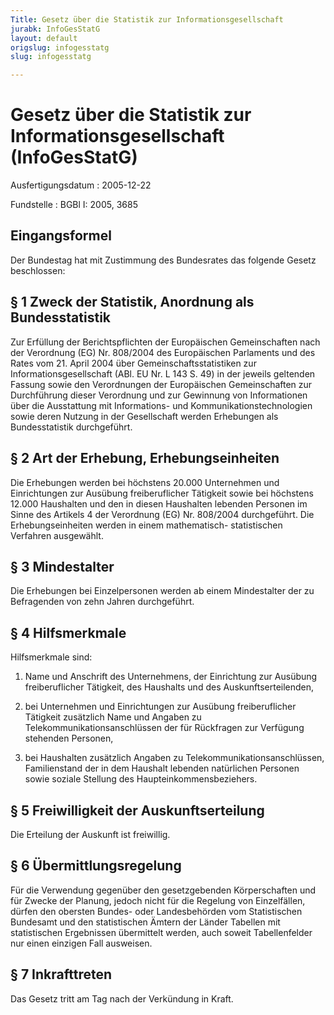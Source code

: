 ```yaml
---
Title: Gesetz über die Statistik zur Informationsgesellschaft
jurabk: InfoGesStatG
layout: default
origslug: infogesstatg
slug: infogesstatg

---
```


# Gesetz über die Statistik zur Informationsgesellschaft (InfoGesStatG)

Ausfertigungsdatum
:   2005-12-22

Fundstelle
:   BGBl I: 2005, 3685



## Eingangsformel

Der Bundestag hat mit Zustimmung des Bundesrates das folgende Gesetz
beschlossen:


## § 1 Zweck der Statistik, Anordnung als Bundesstatistik

Zur Erfüllung der Berichtspflichten der Europäischen Gemeinschaften
nach der Verordnung (EG) Nr. 808/2004 des Europäischen Parlaments und
des Rates vom 21. April 2004 über Gemeinschaftsstatistiken zur
Informationsgesellschaft (ABl. EU Nr. L 143 S. 49) in der jeweils
geltenden Fassung sowie den Verordnungen der Europäischen
Gemeinschaften zur Durchführung dieser Verordnung und zur Gewinnung
von Informationen über die Ausstattung mit Informations- und
Kommunikationstechnologien sowie deren Nutzung in der Gesellschaft
werden Erhebungen als Bundesstatistik durchgeführt.


## § 2 Art der Erhebung, Erhebungseinheiten

Die Erhebungen werden bei höchstens 20.000 Unternehmen und
Einrichtungen zur Ausübung freiberuflicher Tätigkeit sowie bei
höchstens 12.000 Haushalten und den in diesen Haushalten lebenden
Personen im Sinne des Artikels 4 der Verordnung (EG) Nr. 808/2004
durchgeführt. Die Erhebungseinheiten werden in einem mathematisch-
statistischen Verfahren ausgewählt.


## § 3 Mindestalter

Die Erhebungen bei Einzelpersonen werden ab einem Mindestalter der zu
Befragenden von zehn Jahren durchgeführt.


## § 4 Hilfsmerkmale

Hilfsmerkmale sind:

1.  Name und Anschrift des Unternehmens, der Einrichtung zur Ausübung
    freiberuflicher Tätigkeit, des Haushalts und des Auskunftserteilenden,


2.  bei Unternehmen und Einrichtungen zur Ausübung freiberuflicher
    Tätigkeit zusätzlich Name und Angaben zu Telekommunikationsanschlüssen
    der für Rückfragen zur Verfügung stehenden Personen,


3.  bei Haushalten zusätzlich Angaben zu Telekommunikationsanschlüssen,
    Familienstand der in dem Haushalt lebenden natürlichen Personen sowie
    soziale Stellung des Haupteinkommensbeziehers.





## § 5 Freiwilligkeit der Auskunftserteilung

Die Erteilung der Auskunft ist freiwillig.


## § 6 Übermittlungsregelung

Für die Verwendung gegenüber den gesetzgebenden Körperschaften und für
Zwecke der Planung, jedoch nicht für die Regelung von Einzelfällen,
dürfen den obersten Bundes- oder Landesbehörden vom Statistischen
Bundesamt und den statistischen Ämtern der Länder Tabellen mit
statistischen Ergebnissen übermittelt werden, auch soweit
Tabellenfelder nur einen einzigen Fall ausweisen.


## § 7 Inkrafttreten

Das Gesetz tritt am Tag nach der Verkündung in Kraft.

